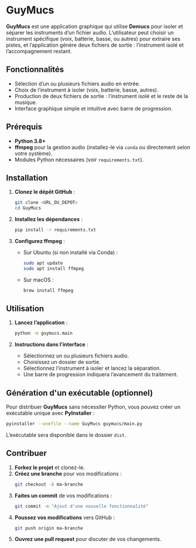 
# GuyMucs

**GuyMucs** est une application graphique qui utilise **Demucs** pour isoler et séparer les instruments d’un fichier audio. L’utilisateur peut choisir un instrument spécifique (voix, batterie, basse, ou autres) pour extraire ses pistes, et l’application génère deux fichiers de sortie : l’instrument isolé et l’accompagnement restant.

## Fonctionnalités

- Sélection d’un ou plusieurs fichiers audio en entrée.
- Choix de l’instrument à isoler (voix, batterie, basse, autres).
- Production de deux fichiers de sortie : l’instrument isolé et le reste de la musique.
- Interface graphique simple et intuitive avec barre de progression.

## Prérequis

- **Python 3.8+**
- **ffmpeg** pour la gestion audio (installez-le via `conda` ou directement selon votre système).
- Modules Python nécessaires (voir `requirements.txt`).

## Installation

1. **Clonez le dépôt GitHub** :
   ```bash
   git clone <URL_DU_DEPOT>
   cd GuyMucs
   ```

2. **Installez les dépendances** :
   ```bash
   pip install -r requirements.txt
   ```

3. **Configurez ffmpeg** :
   - Sur Ubuntu (si non installé via Conda) :
     ```bash
     sudo apt update
     sudo apt install ffmpeg
     ```
   - Sur macOS :
     ```bash
     brew install ffmpeg
     ```

## Utilisation

1. **Lancez l’application** :
   ```bash
   python -m guymucs.main
   ```

2. **Instructions dans l’interface** :
   - Sélectionnez un ou plusieurs fichiers audio.
   - Choisissez un dossier de sortie.
   - Sélectionnez l’instrument à isoler et lancez la séparation.
   - Une barre de progression indiquera l’avancement du traitement.

## Génération d'un exécutable (optionnel)

Pour distribuer **GuyMucs** sans nécessiter Python, vous pouvez créer un exécutable unique avec **PyInstaller** :

```bash
pyinstaller --onefile --name GuyMucs guymucs/main.py
```

L’exécutable sera disponible dans le dossier `dist`.

## Contribuer

1. **Forkez le projet** et clonez-le.
2. **Créez une branche** pour vos modifications :
   ```bash
   git checkout -b ma-branche
   ```
3. **Faites un commit** de vos modifications :
   ```bash
   git commit -m "Ajout d'une nouvelle fonctionnalité"
   ```
4. **Poussez vos modifications** vers GitHub :
   ```bash
   git push origin ma-branche
   ```
5. **Ouvrez une pull request** pour discuter de vos changements.

